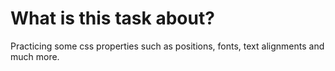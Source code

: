 # What is this task about?

Practicing some css properties such as positions, fonts, text alignments and much more.
